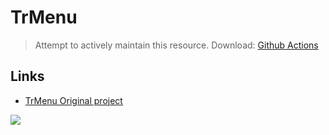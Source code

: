 # TrMenu

> Attempt to actively maintain this resource.
> Download: [Github Actions](https://github.com/shuiqing2046/TrMenu/actions)

## Links

+ [TrMenu Original project](https://github.com/TrPlugins/TrMenu)

![](https://attachment.mcbbs.net/data/myattachment/forum/202108/17/142921rll20j5kie5kzk1f.gif)